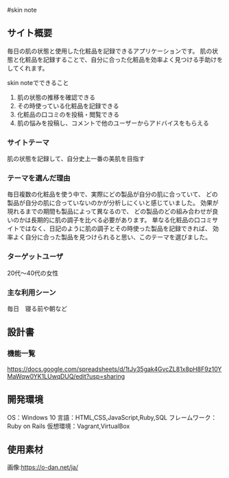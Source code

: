 #skin note

## サイト概要
毎日の肌の状態と使用した化粧品を記録できるアプリケーションです。
肌の状態と化粧品を記録することで、自分に合った化粧品を効率よく見つける手助けをしてくれます。

skin noteでできること
  1. 肌の状態の推移を確認できる
  2. その時使っている化粧品を記録できる
  3. 化粧品の口コミのを投稿・閲覧できる
  4. 肌の悩みを投稿し、コメントで他のユーザーからアドバイスをもらえる

### サイトテーマ
肌の状態を記録して、自分史上一番の美肌を目指す

### テーマを選んだ理由
毎日複数の化粧品を使う中で、実際にどの製品が自分の肌に合っていて、
どの製品が自分の肌に合っていないのかが分析しにくいと感じていました。
効果が現れるまでの期間も製品によって異なるので、
どの製品のどの組み合わせが良いのかは長期的に肌の調子を比べる必要があります。
単なる化粧品の口コミサイトではなく、日記のように肌の調子とその時使った製品を記録できれば、
効率よく自分に合った製品を見つけられると思い、このテーマを選びました。

### ターゲットユーザ
20代～40代の女性

### 主な利用シーン
毎日　寝る前や朝など

## 設計書

### 機能一覧
https://docs.google.com/spreadsheets/d/1tJy35gak4GvcZL81x8pH8F9z10YMaWqw0YK1LUwqDUQ/edit?usp=sharing

## 開発環境
OS：Windows 10
言語：HTML,CSS,JavaScript,Ruby,SQL
フレームワーク：Ruby on Rails
仮想環境：Vagrant,VirtualBox

## 使用素材
画像:https://o-dan.net/ja/
